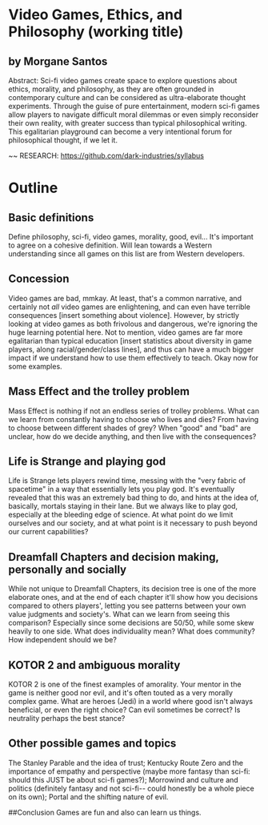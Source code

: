 # Video Games, Ethics, and Philosophy (working title)
## by Morgane Santos

Abstract: Sci-fi video games create space to explore questions about ethics, morality, and philosophy, as they are often grounded in contemporary culture and can be considered as ultra-elaborate thought experiments. Through the guise of pure entertainment, modern sci-fi games allow players to navigate difficult moral dilemmas or even simply reconsider their own reality, with greater success than typical philosophical writing. This egalitarian playground can become a very intentional forum for philosophical thought, if we let it.


~~ RESEARCH: https://github.com/dark-industries/syllabus

# Outline

## Basic definitions
Define philosophy, sci-fi, video games, morality, good, evil... It's important to agree on a cohesive definition. Will lean towards a Western understanding since all games on this list are from Western developers.

## Concession
Video games are bad, mmkay. At least, that's a common narrative, and certainly not _all_ video games are enlightening, and can even have terrible consequences [insert something about violence]. However, by strictly looking at video games as both frivolous and dangerous, we're ignoring the huge learning potential here. Not to mention, video games are far more egalitarian than typical education [insert statistics about diversity in game players, along racial/gender/class lines], and thus can have a much bigger impact if we understand how to use them effectively to teach. Okay now for some examples.

## Mass Effect and the trolley problem
Mass Effect is nothing if not an endless series of trolley problems. What can we learn from constantly having to choose who lives and dies? From having to choose between different shades of grey? When "good" and "bad" are unclear, how do we decide anything, and then live with the consequences?

## Life is Strange and playing god
Life is Strange lets players rewind time, messing with the "very fabric of spacetime" in a way that essentially lets you play god. It's eventually revealed that this was an extremely bad thing to do, and hints at the idea of, basically, mortals staying in their lane. But we always like to play god, especially at the bleeding edge of science. At what point do we limit ourselves and our society, and at what point is it necessary to push beyond our current capabilities?

## Dreamfall Chapters and decision making, personally and socially
While not unique to Dreamfall Chapters, its decision tree is one of the more elaborate ones, and at the end of each chapter it'll show how you decisions compared to others players', letting you see patterns between your own value judgments and society's. What can we learn from seeing this comparison? Especially since some decisions are 50/50, while some skew heavily to one side. What does individuality mean? What does community? How independent should we be?

## KOTOR 2 and ambiguous morality
KOTOR 2 is one of the finest examples of amorality. Your mentor in the game is neither good nor evil, and it's often touted as a very morally complex game. What are heroes (Jedi) in a world where good isn't always beneficial, or even the right choice? Can evil sometimes be correct? Is neutrality perhaps the best stance?

## Other possible games and topics
The Stanley Parable and the idea of trust; Kentucky Route Zero and the importance of empathy and perspective (maybe more fantasy than sci-fi: should this JUST be about sci-fi games?); Morrowind and culture and politics (definitely fantasy and not sci-fi-- could honestly be a whole piece on its own); Portal and the shifting nature of evil.

##Conclusion
Games are fun and also can learn us things.
